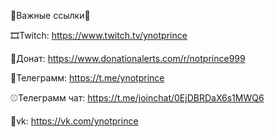 🎇Важные ссылки🎇


🎞Twitch: https://www.twitch.tv/ynotprince

💸Донат: https://www.donationalerts.com/r/notprince999

🏐Телеграмм: https://t.me/ynotprince

⚾Телеграмм чат: https://t.me/joinchat/0EjDBRDaX6s1MWQ6

💎vk: https://vk.com/ynotprince
